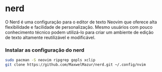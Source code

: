 # nerd
O Nerd é uma configuração para o editor de texto Neovim que oferece alta flexibilidade e facilidade de personalização. Mesmo usuários com pouco conhecimento técnico podem utilizá-lo para criar um ambiente de edição de texto altamente reutilizável e modificável.

### Instalar as configuração do nerd
```sh
sudo pacman -S neovim ripgrep gopls xclip
git clone https://github.com/MaxwelMazur/nerd.git ~/.config/nvim
```
